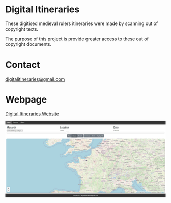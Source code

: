 # Digital Itineraries

These digitised medieval rulers itineraries were made by scanning out of copyright texts.

The purpose of this project is provide greater access to these out of copyright documents.

# Contact
digitalitineraries@gmail.com

# Webpage
[Digital Itineraries Website](https://lorenza10.github.io/digitalitineraries)

[![Map Screenshot](data/img/map_screenshot.JPG 'Map Screenshot')](https://lorenza10.github.io/digitalitineraries)